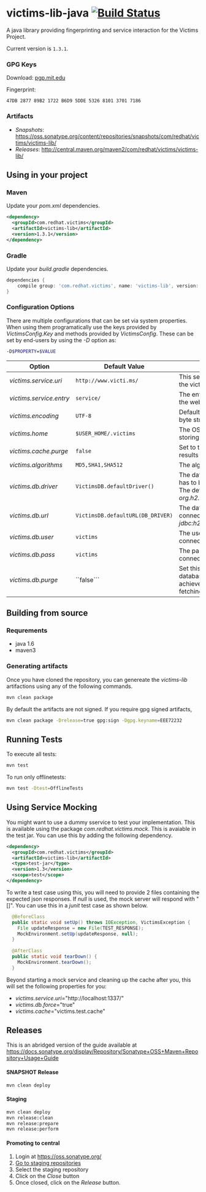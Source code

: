 victims-lib-java [![Build Status](https://travis-ci.org/victims/victims-lib-java.png)](https://travis-ci.org/victims/victims-lib-java)
================
A java library providing fingerprinting and service interaction for the Victims Project. 

Current version is ```1.3.1```.

### GPG Keys
Download: [pgp.mit.edu](http://pgp.mit.edu:11371/pks/lookup?search=0xEEE72232&op=index)

Fingerprint:
```
47DB 2877 89B2 1722 B6D9 5DDE 5326 8101 3701 7186
```
### Artifacts
* *Snapshots*: https://oss.sonatype.org/content/repositories/snapshots/com/redhat/victims/victims-lib/
* *Releases*: http://central.maven.org/maven2/com/redhat/victims/victims-lib/

## Using in your project
### Maven
Update your _pom.xml_ dependencies.
```xml
<dependency>
  <groupId>com.redhat.victims</groupId>
  <artifactId>victims-lib</artifactId>
  <version>1.3.1</version>
</dependency>
```
### Gradle
Update your _build.gradle_ dependencies.
```groovy
dependencies {
    compile group: 'com.redhat.victims', name: 'victims-lib', version: '1.3.1'
}
```
### Configuration Options
There are multiple configurations that can be set via system properties. When using them programatically use the keys provided by *VictimsConfig.Key* and methods provided by *VictimsConfig*. These can be set by end-users by using the _-D_ option as:
```sh
-D$PROPERTY=$VALUE
```

| Option | Default Value | Description |
| ------ | ------------- | ----------- |
|*victims.service.uri*|```http://www.victi.ms/```|This sets the base URI for accessing the victims web-service.|
|*victims.service.entry*|```service/```|The entry point for the REST-API for the web-service.|
|*victims.encoding*|```UTF-8```|Default file encoding when serializing byte streams.|
|*victims.home*|```$USER_HOME/.victims```|The OS specific home location for storing cache and database.|
|*victims.cache.purge*|```false```|Set to true to force purging of the results cache.|
|*victims.algorithms*|```MD5,SHA1,SHA512```|The algorithms to get fingerprints for.|
|*victims.db.driver*|```VictimsDB.defaultDriver()```|The database driver class to load. This has to be available in the class path. The default implementation uses *org.h2.Driver*.|
|*victims.db.url*|```VictimsDB.defaultURL(DB_DRIVER)```|The database url to use when connecting to the database. Eg: *jdbc:h2:~/.victims/victims;MVCC=true*.|
|*victims.db.user*|```victims```|The username to use when connecting to a database.|
|*victims.db.pass*|```victims```|The password to use when connection to a database.|
|*victims.db.purge*|``false```|Set this to force all records in the database to be updated. This is achieved be removing all records and fetching all updates from the server.|

## Building from source
### Requrements
* java 1.6
* maven3

### Generating artifacts
Once you have cloned the repository, you can genereate the _victims-lib_ artifactions using any of the following commands.
```sh
mvn clean package
```
By default the artifacts are not signed. If you require gpg signed artifacts,
```sh
mvn clean package -Drelease=true gpg:sign -Dgpg.keyname=EEE72232
```
## Running Tests
To execute all tests:
```sh
mvn test
```
To run only offlinetests:
```sh
mvn test -Dtest=OfflineTests
```
## Using Service Mocking
You might want to use a dummy sservice to test your implementation. This is available using the package _com.redhat.victims.mock_. This is avaiable in the test jar. You can use this by adding the following dependency.
```xml
<dependency>
  <groupId>com.redhat.victims</groupId>
  <artifactId>victims-lib</artifactId>
  <type>test-jar</type>
  <version>1.3</version>
  <scope>test</scope>
</dependency>
```
To write a test case using this, you will need to provide 2 files containing the expected json responses. If _null_ is used, the mock server will respond with "[]". You can use this in a _junit_ test case as shown below.
```java
  @BeforeClass
  public static void setUp() throws IOException, VictimsException {
  	File updateResponse = new File(TEST_RESPONSE);
  	MockEnvironment.setUp(updateResponse, null);
  }
  
  @AfterClass
  public static void tearDown() {
  	MockEnvironment.tearDown();
  }
```
Beyond starting a mock service and cleaning up the cache after you, this will set the following properties for you:
* _victims.service.uri_="http://localhost:1337/"
* _victims.db.force_="true"
* _victims.cache_="victims.test.cache"

## Releases
This is an abridged version of the guide available at https://docs.sonatype.org/display/Repository/Sonatype+OSS+Maven+Repository+Usage+Guide
#### SNAPSHOT Release
```sh
mvn clean deploy
```
#### Staging
```sh
mvn clean deploy
mvn release:clean
mvn release:prepare
mvn release:perform
```
#### Promoting to central
1. Login at https://oss.sonatype.org/
2. [Go to staging repositories](https://oss.sonatype.org/index.html#stagingRepositories)
3. Select the staging repository
4. Click on the _Close_ button
5. Once closed, click on the _Release_ button.
